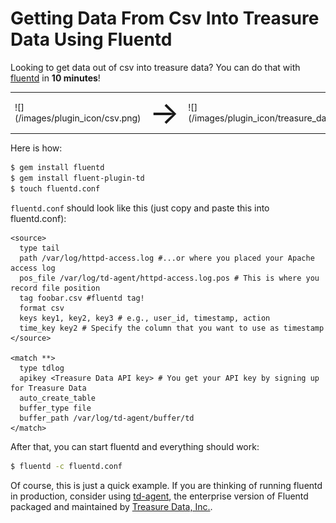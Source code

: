 # Getting Data From Csv Into Treasure Data Using Fluentd

Looking to get data out of csv into treasure data? You can do that with [fluentd](//fluentd.org) in **10 minutes**!

<table>
  <td>![](/images/plugin_icon/csv.png)</td>
  <td><span style="font-size:50px">&#8594;</span></td>
  <td>![](/images/plugin_icon/treasure_data.png)</td>
</table>

Here is how:

```bash
$ gem install fluentd
$ gem install fluent-plugin-td
$ touch fluentd.conf
```

`fluentd.conf` should look like this (just copy and paste this into fluentd.conf):


    <source>
      type tail
      path /var/log/httpd-access.log #...or where you placed your Apache access log
      pos_file /var/log/td-agent/httpd-access.log.pos # This is where you record file position
      tag foobar.csv #fluentd tag!
      format csv
      keys key1, key2, key3 # e.g., user_id, timestamp, action
      time_key key2 # Specify the column that you want to use as timestamp
    </source>

    <match **>
      type tdlog
      apikey <Treasure Data API key> # You get your API key by signing up for Treasure Data
      auto_create_table
      buffer_type file
      buffer_path /var/log/td-agent/buffer/td
    </match>

After that, you can start fluentd and everything should work:

```bash
$ fluentd -c fluentd.conf
```

Of course, this is just a quick example. If you are thinking of running fluentd in production, consider using [td-agent](//docs.treasure-data.com/articles/td-agent), the enterprise version of Fluentd packaged and maintained by [Treasure Data, Inc.](//www.treasure-data.com).
